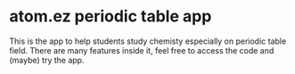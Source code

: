 # atom.ez periodic table app
This is the app to help students study chemisty especially on periodic table field.
There are many features inside it, feel free to access the code and (maybe) try the app.
